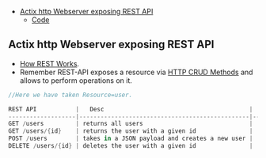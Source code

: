 - [Actix http Webserver exposing REST API](#w)
  - [Code](Code)

<a name=w></a>
## Actix http Webserver exposing REST API
- [How REST Works](/Networking/OSI-Layers/Layer-7/WebServer_WebClient_WebService/WebClient_Connecting_WebServer/REST/README.md#how). 
- Remember REST-API exposes a resource via [HTTP CRUD Methods](/Networking/OSI-Layers/Layer-7/Protocols/HTTP/README.adoc) and allows to perform operations on it. 
```rs
//Here we have taken Resource=user.

REST API           |   Desc                                         |   function
-------------------|------------------------------------------------|-------------------
GET /users         | returns all users                              |   get_users()
GET /users/{id}    | returns the user with a given id               |   get_user_by_id()
POST /users        | takes in a JSON payload and creates a new user |   post_add_user()
DELETE /users/{id} | deletes the user with a given id               |   delete_user()
```

